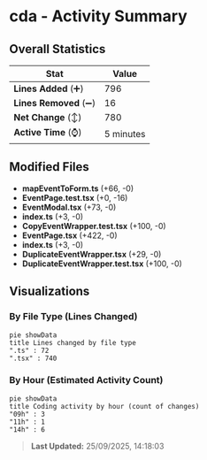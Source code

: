 # cda - Activity Summary 

## Overall Statistics

| Stat                   | Value                                                             |
| ---------------------- | ----------------------------------------------------------------- |
| **Lines Added** (➕)   | 796                                          |
| **Lines Removed** (➖) | 16                                        |
| **Net Change** (↕)    | 780                |
| **Active Time** (⌚)   | 5 minutes |


## Modified Files
- **mapEventToForm.ts** (+66, -0)
- **EventPage.test.tsx** (+0, -16)
- **EventModal.tsx** (+73, -0)
- **index.ts** (+3, -0)
- **CopyEventWrapper.test.tsx** (+100, -0)
- **EventPage.tsx** (+422, -0)
- **index.ts** (+3, -0)
- **DuplicateEventWrapper.tsx** (+29, -0)
- **DuplicateEventWrapper.test.tsx** (+100, -0)

## Visualizations

### By File Type (Lines Changed)

```mermaid
pie showData
title Lines changed by file type
".ts" : 72
".tsx" : 740
```

### By Hour (Estimated Activity Count)

```mermaid
pie showData
title Coding activity by hour (count of changes)
"09h" : 3
"11h" : 1
"14h" : 6
```


> **Last Updated:** 25/09/2025, 14:18:03